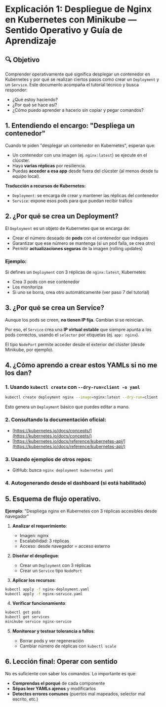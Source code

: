 # Explicación 1: Despliegue de Nginx en Kubernetes con Minikube — Sentido Operativo y Guía de Aprendizaje

## 🔍 Objetivo

Comprender operativamente qué significa desplegar un contenedor en Kubernetes y por qué se realizan ciertos pasos como crear un `Deployment` y un `Service`. Este documento acompaña el tutorial técnico y busca responder:

* ¿Qué estoy haciendo?
* ¿Por qué se hace así?
* ¿Cómo puedo aprender a hacerlo sin copiar y pegar comandos?



##  1. Entendiendo el encargo: "Despliega un contenedor"

Cuando te piden "desplegar un contenedor en Kubernetes", esperan que:

* Un contenedor con una imagen (ej. `nginx:latest`) se ejecute en el clúcster.
* Haya **varias réplicas** por resiliencia.
* Puedas **acceder a esa app** desde fuera del clúcster (al menos desde tu equipo local).

**Traducción a recursos de Kubernetes:**

* `Deployment`: se encarga de crear y mantener las réplicas del contenedor
* `Service`: expone esos pods para que puedan recibir tráfico



##  2. ¿Por qué se crea un Deployment?

El `Deployment` es un objeto de Kubernetes que se encarga de:

* Crear el número deseado de **pods** con el contenedor que indiques
* Garantizar que ese número se mantenga (si un pod falla, se crea otro)
* Permitir **actualizaciones seguras** de la imagen (rolling updates)

### Ejemplo:

Si defines un `Deployment` con 3 réplicas de `nginx:latest`, Kubernetes:

* Crea 3 pods con ese contenedor
* Los monitoriza
* Si uno se borra, crea otro automáticamente (ver paso 7 del tutorial)



##  3. ¿Por qué se crea un Service?

Aunque los pods se creen, **no tienen IP fija**. Cambian si se reinician.

Por eso, el `Service` crea una **IP virtual estable** que siempre apunta a los pods correctos, usando el `selector` por etiquetas (ej. `app: nginx`).

El tipo `NodePort` permite acceder desde el exterior del clúster (desde Minikube, por ejemplo).



##  4. ¿Cómo aprendo a crear estos YAMLs si no me los dan?

### 1. Usando `kubectl create` con `--dry-run=client -o yaml`

```bash
kubectl create deployment nginx --image=nginx:latest --dry-run=client -o yaml > nginx-deployment.yaml
```

Esto genera un `Deployment` básico que puedes editar a mano.

### 2. Consultando la documentación oficial:

* [https://kubernetes.io/docs/concepts/](https://kubernetes.io/docs/concepts/)
* [https://kubernetes.io/docs/reference/kubernetes-api/](https://kubernetes.io/docs/reference/kubernetes-api/)

### 3. Usando ejemplos de otros repos:

* GitHub: busca `nginx deployment kubernetes yaml`

### 4. Autogenerando desde el dashboard (si está habilitado)



##  5. Esquema de flujo operativo.

**Ejemplo**: "Despliega nginx en Kubernetes con 3 réplicas accesibles desde navegador"

1. **Analizar el requerimiento**:

   * Imagen: nginx
   * Escalabilidad: 3 réplicas
   * Acceso: desde navegador = acceso externo

2. **Diseñar el despliegue**:

   * Crear un `Deployment` con 3 réplicas
   * Crear un `Service` tipo `NodePort`

3. **Aplicar los recursos**:

```bash
kubectl apply -f nginx-deployment.yaml
kubectl apply -f nginx-service.yaml
```

4. **Verificar funcionamiento**:

```bash
kubectl get pods
kubectl get services
minikube service nginx-service
```

5. **Monitorear y testear tolerancia a fallos**:

   * Borrar pods y ver regeneración
   * Cambiar número de réplicas con `kubectl scale`



##  6. Lección final: Operar con sentido

No es suficiente con saber los comandos. Lo importante es que:

* **Comprendas el porqué** de cada componente
* **Sépas leer YAMLs ajenos** y modificarlos
* **Detectes errores comunes** (puertos mal mapeados, selector mal escrito, etc.)
